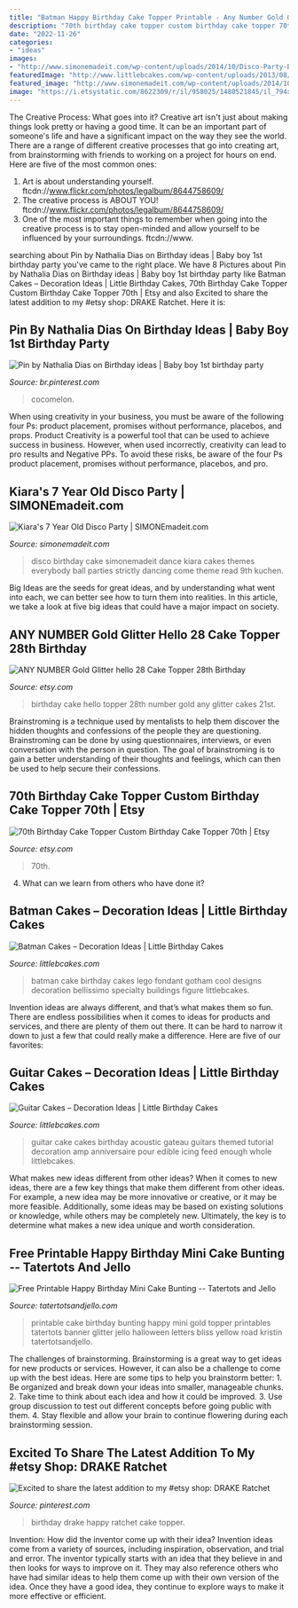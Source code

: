 ```yaml
---
title: "Batman Happy Birthday Cake Topper Printable - Any Number Gold Glitter Hello 28 Cake Topper 28th Birthday"
description: "70th birthday cake topper custom birthday cake topper 70th"
date: "2022-11-26"
categories:
- "ideas"
images:
- "http://www.simonemadeit.com/wp-content/uploads/2014/10/Disco-Party-Birthday-Cake-from-SIMONEmadeit.com_.jpg"
featuredImage: "http://www.littlebcakes.com/wp-content/uploads/2013/08/Guitar-Cake.jpg"
featured_image: "http://www.simonemadeit.com/wp-content/uploads/2014/10/Disco-Party-Birthday-Cake-from-SIMONEmadeit.com_.jpg"
image: "https://i.etsystatic.com/8622309/r/il/958025/1480521845/il_794xN.1480521845_hhue.jpg"
---
```



The Creative Process: What goes into it?
Creative art isn't just about making things look pretty or having a good time. It can be an important part of someone's life and have a significant impact on the way they see the world. There are a range of different creative processes that go into creating art, from brainstorming with friends to working on a project for hours on end. Here are five of the most common ones: 
1) Art is about understanding yourself. ftcdn://www.flickr.com/photos/legalbum/8644758609/
2) The creative process is ABOUT YOU! ftcdn://www.flickr.com/photos/legalbum/8644758609/
3) One of the most important things to remember when going into the creative process is to stay open-minded and allow yourself to be influenced by your surroundings. ftcdn://www.

	

		
searching about Pin by Nathalia Dias on Birthday ideas | Baby boy 1st birthday party you've came to the right place. We have 8 Pictures about Pin by Nathalia Dias on Birthday ideas | Baby boy 1st birthday party like Batman Cakes – Decoration Ideas | Little Birthday Cakes, 70th Birthday Cake Topper Custom Birthday Cake Topper 70th | Etsy and also Excited to share the latest addition to my #etsy shop: DRAKE Ratchet. Here it is:
		
    
## Pin By Nathalia Dias On Birthday Ideas | Baby Boy 1st Birthday Party

<img loading=lazy src="https://i.pinimg.com/736x/a0/0e/7e/a00e7e21614ea54df692b3da06d5df51.jpg" onerror="this.onerror=null;this.src='https://tse3.mm.bing.net/th?id=OIP.0bEzjgk0rg2TBoooJnnP_AHaKe&amp;pid=15.1';" alt="Pin by Nathalia Dias on Birthday ideas | Baby boy 1st birthday party">

_Source: br.pinterest.com_

>cocomelon. 

	

When using creativity in your business, you must be aware of the following four Ps: product placement, promises without performance, placebos, and props. Product
Creativity is a powerful tool that can be used to achieve success in business. However, when used incorrectly, creativity can lead to pro results and Negative PPs. To avoid these risks, be aware of the four Ps product placement, promises without performance, placebos, and pro.

    
## Kiara&#039;s 7 Year Old Disco Party | SIMONEmadeit.com

<img loading=lazy src="http://www.simonemadeit.com/wp-content/uploads/2014/10/Disco-Party-Birthday-Cake-from-SIMONEmadeit.com_.jpg" onerror="this.onerror=null;this.src='https://tse3.mm.bing.net/th?id=OIP.XlDvKqJ6eU-XKo8fByFuKgHaJR&amp;pid=15.1';" alt="Kiara&#039;s 7 Year Old Disco Party | SIMONEmadeit.com">

_Source: simonemadeit.com_

>disco birthday cake simonemadeit dance kiara cakes themes everybody ball parties strictly dancing come theme read 9th kuchen. 

	

Big Ideas are the seeds for great ideas, and by understanding what went into each, we can better see how to turn them into realities. In this article, we take a look at five big ideas that could have a major impact on society.

    
## ANY NUMBER Gold Glitter Hello 28 Cake Topper 28th Birthday

<img loading=lazy src="https://img1.etsystatic.com/168/1/12940379/il_570xN.1217309335_cxrw.jpg" onerror="this.onerror=null;this.src='https://tse1.mm.bing.net/th?id=OIP.JhbgMaVUfpqTbJJ3hjSRzAHaJ4&amp;pid=15.1';" alt="ANY NUMBER Gold Glitter hello 28 Cake Topper 28th Birthday">

_Source: etsy.com_

>birthday cake hello topper 28th number gold any glitter cakes 21st. 

	

Brainstroming is a technique used by mentalists to help them discover the hidden thoughts and confessions of the people they are questioning. Brainstroming can be done by using questionnaires, interviews, or even conversation with the person in question. The goal of brainstroming is to gain a better understanding of their thoughts and feelings, which can then be used to help secure their confessions.

    
## 70th Birthday Cake Topper Custom Birthday Cake Topper 70th | Etsy

<img loading=lazy src="https://i.etsystatic.com/8622309/r/il/958025/1480521845/il_794xN.1480521845_hhue.jpg" onerror="this.onerror=null;this.src='https://tse3.mm.bing.net/th?id=OIP.bEj-h0hQ2o6bcr6ZLZfDRgHaJ4&amp;pid=15.1';" alt="70th Birthday Cake Topper Custom Birthday Cake Topper 70th | Etsy">

_Source: etsy.com_

>70th. 

	

4) What can we learn from others who have done it?

    
## Batman Cakes – Decoration Ideas | Little Birthday Cakes

<img loading=lazy src="http://www.littlebcakes.com/wp-content/uploads/2013/08/Lego-Batman-Birthday-Cake.jpg" onerror="this.onerror=null;this.src='https://tse3.mm.bing.net/th?id=OIP.ZfmgHRL_9-EJUzc-swePPAHaHQ&amp;pid=15.1';" alt="Batman Cakes – Decoration Ideas | Little Birthday Cakes">

_Source: littlebcakes.com_

>batman cake birthday cakes lego fondant gotham cool designs decoration bellissimo specialty buildings figure littlebcakes. 

	

Invention ideas are always different, and that’s what makes them so fun. There are endless possibilities when it comes to ideas for products and services, and there are plenty of them out there. It can be hard to narrow it down to just a few that could really make a difference. Here are five of our favorites: 

    
## Guitar Cakes – Decoration Ideas | Little Birthday Cakes

<img loading=lazy src="http://www.littlebcakes.com/wp-content/uploads/2013/08/Guitar-Cake.jpg" onerror="this.onerror=null;this.src='https://tse2.mm.bing.net/th?id=OIP.5aGKxwxLib5MvyNX7bs6JgHaE8&amp;pid=15.1';" alt="Guitar Cakes – Decoration Ideas | Little Birthday Cakes">

_Source: littlebcakes.com_

>guitar cake cakes birthday acoustic gateau guitars themed tutorial decoration amp anniversaire pour edible icing feed enough whole littlebcakes. 

	

What makes new ideas different from other ideas?
When it comes to new ideas, there are a few key things that make them different from other ideas. For example, a new idea may be more innovative or creative, or it may be more feasible. Additionally, some ideas may be based on existing solutions or knowledge, while others may be completely new. Ultimately, the key is to determine what makes a new idea unique and worth consideration.

    
## Free Printable Happy Birthday Mini Cake Bunting -- Tatertots And Jello

<img loading=lazy src="http://tatertotsandjello.com/wp-content/uploads/2015/02/Gold-Glitter-Mini-Cake-Bunting-Free-Printable.jpg" onerror="this.onerror=null;this.src='https://tse1.mm.bing.net/th?id=OIP.hwSlky-gaGhC1Qy2sy_I-QHaNZ&amp;pid=15.1';" alt="Free Printable Happy Birthday Mini Cake Bunting -- Tatertots and Jello">

_Source: tatertotsandjello.com_

>printable cake birthday bunting happy mini gold topper printables tatertots banner glitter jello halloween letters bliss yellow road kristin tatertotsandjello. 

	

The challenges of brainstorming.
Brainstorming is a great way to get ideas for new products or services. However, it can also be a challenge to come up with the best ideas. Here are some tips to help you brainstorm better: 1. Be organized and break down your ideas into smaller, manageable chunks. 2. Take time to think about each idea and how it could be improved. 3. Use group discussion to test out different concepts before going public with them. 4. Stay flexible and allow your brain to continue flowering during each brainstorming session.

    
## Excited To Share The Latest Addition To My #etsy Shop: DRAKE Ratchet

<img loading=lazy src="https://i.pinimg.com/736x/38/b8/c9/38b8c989634ca3f9462f4575b4f71970.jpg" onerror="this.onerror=null;this.src='https://tse4.mm.bing.net/th?id=OIP.9hw9QScHvwrsWwG_nVyZwAHaM4&amp;pid=15.1';" alt="Excited to share the latest addition to my #etsy shop: DRAKE Ratchet">

_Source: pinterest.com_

>birthday drake happy ratchet cake topper. 

	

Invention: How did the inventor come up with their idea?
Invention ideas come from a variety of sources, including inspiration, observation, and trial and error. The inventor typically starts with an idea that they believe in and then looks for ways to improve on it. They may also reference others who have had similar ideas to help them come up with their own version of the idea. Once they have a good idea, they continue to explore ways to make it more effective or efficient.

